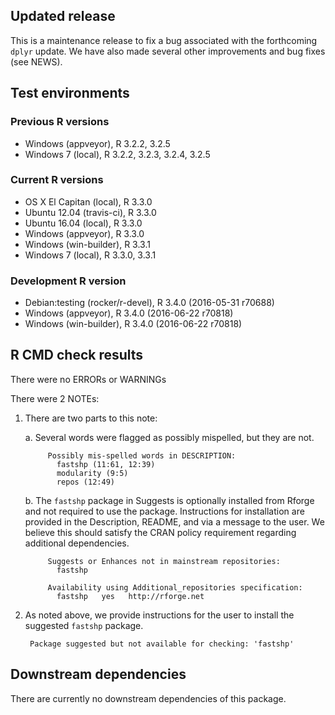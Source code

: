 ## Updated release

This is a maintenance release to fix a bug associated with the forthcoming `dplyr` update.
We have also made several other improvements and bug fixes (see NEWS).

## Test environments

### Previous R versions
* Windows              (appveyor), R 3.2.2, 3.2.5
* Windows 7               (local), R 3.2.2, 3.2.3, 3.2.4, 3.2.5

### Current R versions
* OS X El Capitan         (local), R 3.3.0
* Ubuntu 12.04        (travis-ci), R 3.3.0
* Ubuntu 16.04            (local), R 3.3.0
* Windows              (appveyor), R 3.3.0
* Windows           (win-builder), R 3.3.1
* Windows 7               (local), R 3.3.0, 3.3.1

### Development R version
* Debian:testing (rocker/r-devel), R 3.4.0 (2016-05-31 r70688)
* Windows              (appveyor), R 3.4.0 (2016-06-22 r70818)
* Windows           (win-builder), R 3.4.0 (2016-06-22 r70818)

## R CMD check results

There were no ERRORs or WARNINGs

There were 2 NOTEs:

1. There are two parts to this note:

    a. Several words were flagged as possibly mispelled, but they are not.
    
            Possibly mis-spelled words in DESCRIPTION:
              fastshp (11:61, 12:39)
              modularity (9:5)
              repos (12:49)

    b. The `fastshp` package in Suggests is optionally installed from Rforge and not required to use the package. Instructions for installation are provided in the Description, README, and via a message to the user. We believe this should satisfy the CRAN policy requirement regarding additional dependencies.

            Suggests or Enhances not in mainstream repositories:
              fastshp
          
            Availability using Additional_repositories specification:
              fastshp   yes   http://rforge.net

2. As noted above, we provide instructions for the user to install the suggested `fastshp` package.

        Package suggested but not available for checking: 'fastshp'

## Downstream dependencies

There are currently no downstream dependencies of this package.
